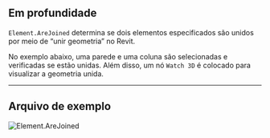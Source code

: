 ## Em profundidade
`Element.AreJoined` determina se dois elementos especificados são unidos por meio de “unir geometria” no Revit.

No exemplo abaixo, uma parede e uma coluna são selecionadas e verificadas se estão unidas. Além disso, um nó `Watch 3D` é colocado para visualizar a geometria unida.
___
## Arquivo de exemplo

![Element.AreJoined](./Revit.Elements.Element.AreJoined_img.jpg)
